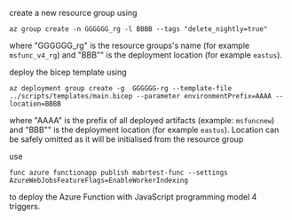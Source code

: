 create a new resource group using
```
az group create -n GGGGGG_rg -l BBBB --tags "delete_nightly=true"
```
where "GGGGGG_rg" is the resource groups's name (for example ```msfunc_v4_rg```) and "BBB"" is the deployment location (for example ```eastus```).

deploy the bicep template using
```
az deployment group create -g  GGGGGG-rg --template-file ../scripts/templates/main.bicep --parameter environmentPrefix=AAAA --location=BBBB
```

where "AAAA" is the prefix of all deployed artifacts (example: ```msfuncnew```) and "BBB"" is the deployment location (for example ```eastus```). Location can be safely omitted as it will be initialised from the resource group

use
```
func azure functionapp publish mabrtest-func --settings AzureWebJobsFeatureFlags=EnableWorkerIndexing
```
to deploy the Azure Function with JavaScript programming model 4 triggers.